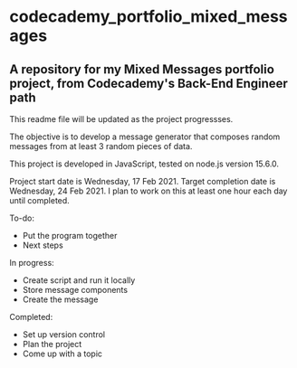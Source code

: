 # codecademy_portfolio_mixed_messages
## A repository for my Mixed Messages portfolio project, from Codecademy's Back-End Engineer path

This readme file will be updated as the project progressses.

The objective is to develop a message generator that composes random messages from at least 3 random pieces of data.

This project is developed in JavaScript, tested on node.js version 15.6.0.

Project start date is Wednesday, 17 Feb 2021. Target completion date is Wednesday, 24 Feb 2021. I plan to work on this at least one hour each day until completed.

To-do:

* Put the program together
* Next steps

In progress:

* Create script and run it locally
* Store message components
* Create the message 

Completed:

* Set up version control
* Plan the project
* Come up with a topic